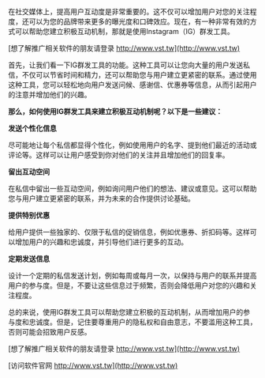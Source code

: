 在社交媒体上，提高用户互动度是非常重要的。这不仅可以增加用户对您的关注程度，还可以为您的品牌带来更多的曝光度和口碑效应。现在，有一种非常有效的方式可以帮助您建立积极互动机制，那就是使用Instagram（IG）群发工具。

[想了解推广相关软件的朋友请登录 http://www.vst.tw](http://www.vst.tw)

首先，让我们看一下IG群发工具的功能。这种工具可以让您向大量的用户发送私信，不仅可以节省时间和精力，还可以帮助您与用户建立更紧密的联系。通过使用这种工具，您可以轻松地向用户发送问候、感谢信、优惠券等信息，从而引起用户的注意并增加他们的兴趣。

**那么，如何使用IG群发工具来建立积极互动机制呢？以下是一些建议：**

**发送个性化信息**

尽可能地让每个私信都显得个性化，例如使用用户的名字、提到他们最近的活动或评论等。这样可以让用户感受到你对他们的关注并且增加他们的回复率。

**留出互动空间**

在私信中留出一些互动空间，例如询问用户他们的想法、建议或意见。这可以帮助您与用户建立更紧密的联系，并为未来的合作提供讨论基础。

**提供特别优惠**

给用户提供一些独家的、仅限于私信的促销信息，例如优惠券、折扣码等。这样可以增加用户的兴趣和忠诚度，并引导他们进行更多的互动。

**定期发送信息**

设计一个定期的私信发送计划，例如每周或每月一次，以保持与用户的联系并提高用户的参与度。但是，不要让这些信息过于频繁，否则会降低用户对您的兴趣和关注程度。

总的来说，使用IG群发工具可以帮助您建立积极的互动机制，从而增加用户的参与度和忠诚度。但是，记住要尊重用户的隐私权和自由意志，不要滥用这种工具，否则可能会招致用户反感。

[想了解推广相关软件的朋友请登录 http://www.vst.tw](http://www.vst.tw)


[访问软件官网 http://www.vst.tw](http://www.vst.tw)
